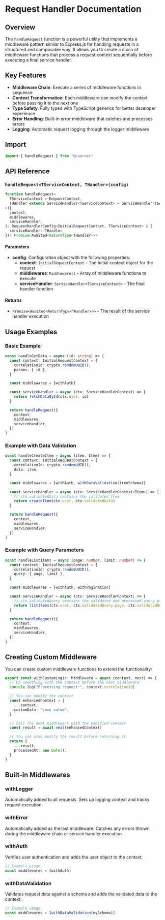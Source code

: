 # Request Handler Documentation

## Overview

The `handleRequest` function is a powerful utility that implements a middleware pattern similar to Express.js for handling requests in a structured and composable way. It allows you to create a chain of middleware functions that process a request context sequentially before executing a final service handler.

## Key Features

- **Middleware Chain**: Execute a series of middleware functions in sequence
- **Context Transformation**: Each middleware can modify the context before passing it to the next one
- **Type Safety**: Fully typed with TypeScript generics for better developer experience
- **Error Handling**: Built-in error middleware that catches and processes errors
- **Logging**: Automatic request logging through the logger middleware

## Import

```typescript
import { handleRequest } from "@/server"
```

## API Reference

### `handleRequest<TServiceContext, THandler>(config)`

```typescript
function handleRequest<
  TServiceContext = RequestContext,
  THandler extends ServiceHandler<TServiceContext> = ServiceHandler<TServiceContext>,
>({
  context,
  middlewares,
  serviceHandler,
}: RequestHandlerConfig<InitialRequestContext, TServiceContext> & {
  serviceHandler: THandler
}): Promise<Awaited<ReturnType<THandler>>>
```

#### Parameters

- **config**: Configuration object with the following properties:
  - **context**: `InitialRequestContext` - The initial context object for the request
  - **middlewares**: `Middleware[]` - Array of middleware functions to execute
  - **serviceHandler**: `ServiceHandler<TServiceContext>` - The final handler function

#### Returns

- `Promise<Awaited<ReturnType<THandler>>>` - The result of the service handler execution

## Usage Examples

### Basic Example

```typescript
const handleGetData = async (id: string) => {
  const context: InitialRequestContext = {
    correlationId: crypto.randomUUID(),
    params: { id },
  }

  const middlewares = [withAuth]

  const serviceHandler = async (ctx: ServiceHandlerContext) => {
    return fetchDataById(ctx.user, id)
  }

  return handleRequest({
    context,
    middlewares,
    serviceHandler,
  })
}
```

### Example with Data Validation

```typescript
const handleCreateItem = async (item: Item) => {
  const context: InitialRequestContext = {
    correlationId: crypto.randomUUID(),
    data: item,
  }

  const middlewares = [withAuth, withDataValidation(itemSchema)]

  const serviceHandler = async (ctx: ServiceHandlerContext<Item>) => {
    // ctx.validatedData contains the validated item
    return createItem(ctx.user, ctx.validatedData)
  }

  return handleRequest({
    context,
    middlewares,
    serviceHandler,
  })
}
```

### Example with Query Parameters

```typescript
const handleListItems = async (page: number, limit: number) => {
  const context: InitialRequestContext = {
    correlationId: crypto.randomUUID(),
    query: { page, limit },
  }

  const middlewares = [withAuth, withPagination]

  const serviceHandler = async (ctx: ServiceHandlerContext) => {
    // ctx.validatedQuery contains the validated and processed query params
    return listItems(ctx.user, ctx.validatedQuery.page, ctx.validatedQuery.limit)
  }

  return handleRequest({
    context,
    middlewares,
    serviceHandler,
  })
}
```

## Creating Custom Middleware

You can create custom middleware functions to extend the functionality:

```typescript
export const withCustomLogic: Middleware = async (context, next) => {
  // Do something with the context before the next middleware
  console.log("Processing request:", context.correlationId)

  // You can modify the context
  const enhancedContext = {
    ...context,
    customData: "some value",
  }

  // Call the next middleware with the modified context
  const result = await next(enhancedContext)

  // You can also modify the result before returning it
  return {
    ...result,
    processedAt: new Date(),
  }
}
```

## Built-in Middlewares

### withLogger

Automatically added to all requests. Sets up logging context and tracks request execution.

### withError

Automatically added as the last middleware. Catches any errors thrown during the middleware chain or service handler execution.

### withAuth

Verifies user authentication and adds the user object to the context.

```typescript
// Example usage
const middlewares = [withAuth]
```

### withDataValidation

Validates request data against a schema and adds the validated data to the context.

```typescript
// Example usage
const middlewares = [withDataValidation(mySchema)]
```
